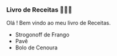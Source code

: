 ### Livro de Receitas 👩🏻‍🍳

Olá ! Bem vindo ao meu livro de Receitas.

- Strogonoff de Frango
- Pavê
- Bolo de Cenoura

